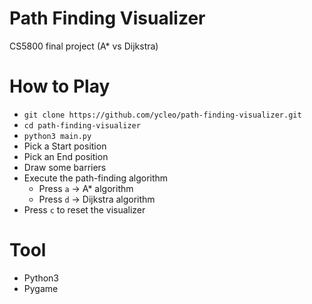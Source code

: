 # Path Finding Visualizer
CS5800 final project (A* vs Dijkstra) 

# How to Play
- `git clone https://github.com/ycleo/path-finding-visualizer.git`
- `cd path-finding-visualizer`
- `python3 main.py`
- Pick a Start position
- Pick an End position
- Draw some barriers
- Execute the path-finding algorithm
  - Press `a` -> A* algorithm
  - Press `d` -> Dijkstra algorithm
- Press `c` to reset the visualizer

# Tool
- Python3
- Pygame
